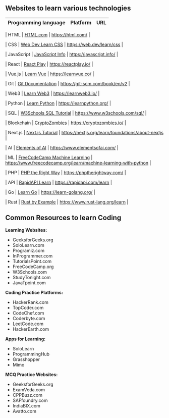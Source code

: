 ## Websites to learn various technologies

| Programming language | Platform | URL |
|---|---|---|

| HTML | [HTML.com](https://html.com/) | https://html.com/ |

| CSS | [Web Dev Learn CSS](https://web.dev/learn/css) | https://web.dev/learn/css |

| JavaScript | [JavaScript Info](https://javascript.info/) | https://javascript.info/ |

| React | [React Play](https://reactplay.io/) | https://reactplay.io/ |

| Vue.js | [Learn Vue](https://learnvue.co/) | https://learnvue.co/ |

| Git | [Git Documentation](https://git-scm.com/book/en/v2) | https://git-scm.com/book/en/v2 |

| Web3 | [Learn Web3](https://learnweb3.io/) | https://learnweb3.io/ |

| Python | [Learn Python](https://learnpython.org/) | https://learnpython.org/ |

| SQL | [W3Schools SQL Tutorial](https://www.w3schools.com/sql/) | https://www.w3schools.com/sql/ |

| Blockchain | [CryptoZombies](https://cryptozombies.io/) | https://cryptozombies.io/ |

| Next.js | [Next.js Tutorial](https://nextjs.org/learn/foundations/about-nextjs) | https://nextjs.org/learn/foundations/about-nextjs |

| AI | [Elements of AI](https://www.elementsofai.com/) | https://www.elementsofai.com/ |

| ML | [FreeCodeCamp Machine Learning](https://www.freecodecamp.org/learn/machine-learning-with-python) | https://www.freecodecamp.org/learn/machine-learning-with-python |

| PHP | [PHP the Right Way](https://phptherightway.com/) | https://phptherightway.com/ |

| API | [RapidAPI Learn](https://rapidapi.com/learn) | https://rapidapi.com/learn |

| Go | [Learn Go](https://learn-golang.org/) | https://learn-golang.org/ |

| Rust | [Rust by Example](https://www.rust-lang.org/learn) | https://www.rust-lang.org/learn |

## Common Resources to learn Coding

**Learning Websites:**
* GeeksforGeeks.org
* SoloLearn.com
* Programiz.com
* InProgrammer.com
* TutorialsPoint.com
* FreeCodeCamp.org
* W3Schools.com
* StudyTonight.com
* JavaTpoint.com

**Coding Practice Platforms:**
* HackerRank.com
* TopCoder.com
* CodeChef.com
* Coderbyte.com
* LeetCode.com
* HackerEarth.com

**Apps for Learning:**
* SoloLearn
* ProgrammingHub
* Grasshopper
* Mimo

**MCQ Practice Websites:**
* GeeksforGeeks.org
* ExamVeda.com
* CPPBuzz.com
* SAFfoundry.com
* IndiaBIX.com
* Avatto.com

